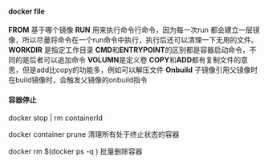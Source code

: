 #### docker file

**FROM** 基于哪个镜像
**RUN** 用来执行命令行命令，因为每一次run 都会建立一层镜像，所以尽量将命令在一个run命令中执行，执行后还可以清理一下无用的文件。
**WORKDIR** 是指定工作目录
**CMD**和**ENTRYPOINT**的区别都是容器启动命令，不同的是后者可以追加命令
**VOLUMN**是定义卷
**COPY**和**ADD**都有复制文件的意思，但是add比copy的功能多，例如可以解压文件
**Onbuild** 子镜像引用父镜像时在build镜像时，会触发父镜像的onbuild指令

#### 容器停止

docker stop | rm containerId

docker container prune  清理所有处于终止状态的容器

docker rm $(docker ps -q ) 批量删除容器

